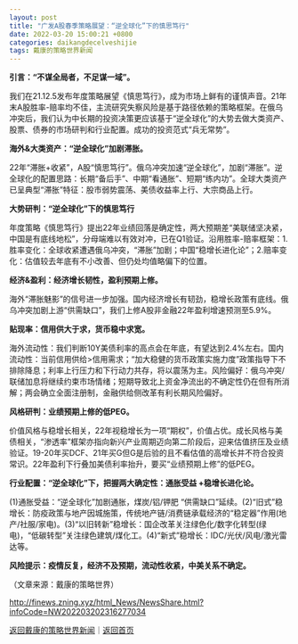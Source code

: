 ```yaml
---
layout: post
title: "广发A股春季策略展望：“逆全球化”下的慎思笃行"
date: 2022-03-20 15:00:21 +0800
categories: daikangdecelveshijie
tags: 戴康的策略世界新闻
---
```

<p><strong>引言：</strong><strong>“不谋</strong><strong>全局者，不足谋一域”。</strong></p>
 <p>我们在21.12.5发布年度策略展望《慎思笃行》，成为市场上鲜有的谨慎声音。21年末A股胜率-赔率均不佳，主流研究失察风险是基于路径依赖的策略框架。在俄乌冲突后，我们认为中长期的投资决策更应该基于“逆全球化”的大势去做大类资产、股票、债券的市场研判和行业配置。成功的投资范式“兵无常势”。</p>
 <p><strong>海外&大类资产：“逆全球化”加剧滞胀。</strong></p>
 <p>22年“滞胀+收紧”，A股“慎思笃行”。俄乌冲突加速“逆全球化”，加剧“滞胀”。逆全球化的配置思路：长期“备后手”、中期“看通胀”、短期“练内功”。全球大类资产已呈典型“滞胀”特征：股市弱势震荡、美债收益率上行、大宗商品上行。</p>
 <p><strong>大势研判：“逆全球化”下的慎思笃行</strong></p>
 <p>年度策略《慎思笃行》提出22年业绩回落是确定性，两大预期差“美联储坚决紧，中国是有底线地松”，分母端难以有效对冲，已在Q1验证。沿用胜率-赔率框架：1.胜率变化：全球收紧遭遇俄乌冲突，“滞胀”加剧；中国“稳增长进化论”；2.赔率变化：估值较去年底有不小改善、但仍处均值略偏下的位置。</p>
 <p><strong>经济&盈利：经济增长韧性，盈利预期上修。</strong></p>
 <p>海外“滞胀魅影”的信号进一步加强。国内经济增长有韧劲，稳增长政策有底线。俄乌冲突加剧上游“供需缺口”，我们上修A股非金融22年盈利增速预测至5.9%。</p>
 <p><strong>贴现率：信用供大于求，货币稳中求宽。</strong></p>
 <p>海外流动性：我们判断10Y美债利率的高点会在年底，有望达到2.4%左右。国内流动性：当前信用供给&gt;信用需求；“加大稳健的货币政策实施力度”政策指导下不排除降息；利率上行压力和下行动力共存，将以震荡为主。风险偏好：俄乌冲突/联储加息将继续约束市场情绪；短期导致北上资金净流出的不确定性仍在但有所消解；两会确立全面注册制，金融供给侧改革有利长期风险偏好。</p>
 <p><strong>风格研判：业绩预期上修的低PEG。</strong></p>
 <p>价值风格与稳增长相关，22年视稳增长为一项“期权”，价值占优。成长风格与美债相关，“渗透率”框架亦指向新兴产业周期迈向第二阶段后，迎来估值挤压及业绩验证。19-20年买DCF、21年买G但G是后验的且不看估值的高增长并不符合投资常识。22年盈利下行叠加美债利率抬升，要买“业绩预期上修”的低PEG。</p>
 <p><strong>行业配置：“逆全球化”下，把握两大确定性：通胀受益 +稳增长进化论。</strong></p>
 <p>(1)通胀受益：“逆全球化”加剧通胀，煤炭/铝/钾肥 “供需缺口”延续。(2)“旧式”稳增长：防疫政策与地产因城施策，传统地产链/消费链承载经济的“稳定器”作用(地产/社服/家电)。(3)“以旧转新”稳增长：国企改革关注绿色化/数字化转型(绿电)，“低碳转型”关注绿色建筑/煤化工。(4)“新式”稳增长：IDC/光伏/风电/激光雷达等。</p>
 <p><strong>风险提示：疫情反复，经济不及预期，流动性收紧，中美关系不确定。</strong></p><p class="em_media">（文章来源：戴康的策略世界）</p>

<http://finews.zning.xyz/html_News/NewsShare.html?infoCode=NW202203202316277034>

[返回戴康的策略世界新闻](//finews.withounder.com/category/daikangdecelveshijie.html)｜[返回首页](//finews.withounder.com/)